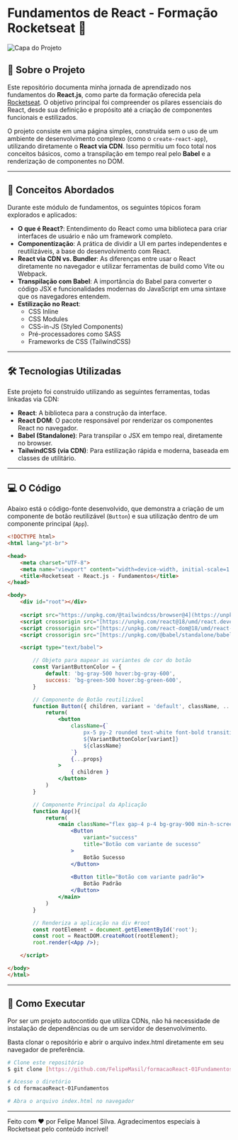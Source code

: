 # Fundamentos de React - Formação Rocketseat 🚀

![Capa do Projeto](https://social-share-image.vercel.app/image?file=rocketseat-react-fundamentos&template=default&title=Fundamentos%20do%20React.js&description=Reposit%C3%B3rio%20com%20os%20conceitos%20iniciais%20de%20React,%20abordando%20componentiza%C3%A7%C3%A3o,%20Babel,%20estiliza%C3%A7%C3%A3o%20e%20o%20uso%20da%20CDN.&author=SEU_NOME_AQUI&avatar=https://github.com/SEU_USUARIO_AQUI.png)

## 📝 Sobre o Projeto

Este repositório documenta minha jornada de aprendizado nos fundamentos do **React.js**, como parte da formação oferecida pela [Rocketseat](https://www.rocketseat.com.br/). O objetivo principal foi compreender os pilares essenciais do React, desde sua definição e propósito até a criação de componentes funcionais e estilizados.

O projeto consiste em uma página simples, construída sem o uso de um ambiente de desenvolvimento complexo (como o `create-react-app`), utilizando diretamente o **React via CDN**. Isso permitiu um foco total nos conceitos básicos, como a transpilação em tempo real pelo **Babel** e a renderização de componentes no DOM.

---

## 🧠 Conceitos Abordados

Durante este módulo de fundamentos, os seguintes tópicos foram explorados e aplicados:

-   **O que é React?**: Entendimento do React como uma biblioteca para criar interfaces de usuário e não um framework completo.
-   **Componentização**: A prática de dividir a UI em partes independentes e reutilizáveis, a base do desenvolvimento com React.
-   **React via CDN vs. Bundler**: As diferenças entre usar o React diretamente no navegador e utilizar ferramentas de build como Vite ou Webpack.
-   **Transpilação com Babel**: A importância do Babel para converter o código JSX e funcionalidades modernas do JavaScript em uma sintaxe que os navegadores entendem.
-   **Estilização no React**:
    -   CSS Inline
    -   CSS Modules
    -   CSS-in-JS (Styled Components)
    -   Pré-processadores como SASS
    -   Frameworks de CSS (TailwindCSS)

---

## 🛠️ Tecnologias Utilizadas

Este projeto foi construído utilizando as seguintes ferramentas, todas linkadas via CDN:

-   **React**: A biblioteca para a construção da interface.
-   **React DOM**: O pacote responsável por renderizar os componentes React no navegador.
-   **Babel (Standalone)**: Para transpilar o JSX em tempo real, diretamente no browser.
-   **TailwindCSS (via CDN)**: Para estilização rápida e moderna, baseada em classes de utilitário.

---

## 💻 O Código

Abaixo está o código-fonte desenvolvido, que demonstra a criação de um componente de botão reutilizável (`Button`) e sua utilização dentro de um componente principal (`App`).

```html
<!DOCTYPE html>
<html lang="pt-br">

<head>
    <meta charset="UTF-8">
    <meta name="viewport" content="width=device-width, initial-scale=1.0">
    <title>Rocketseat - React.js - Fundamentos</title>
</head>

<body>
    <div id="root"></div>
    
    <script src="https://unpkg.com/@tailwindcss/browser@4](https://unpkg.com/@tailwindcss/browser@4"></script>
    <script crossorigin src="[https://unpkg.com/react@18/umd/react.development.js](https://unpkg.com/react@18/umd/react.development.js)"></script>
    <script crossorigin src="[https://unpkg.com/react-dom@18/umd/react-dom.development.js](https://unpkg.com/react-dom@18/umd/react-dom.development.js)"></script>
    <script crossorigin src="[https://unpkg.com/@babel/standalone/babel.min.js](https://unpkg.com/@babel/standalone/babel.min.js)"></script>

    <script type="text/babel">

        // Objeto para mapear as variantes de cor do botão
        const VariantButtonColor = {
            default: 'bg-gray-500 hover:bg-gray-600',
            success: 'bg-green-500 hover:bg-green-600',
        }

        // Componente de Botão reutilizável
        function Button({ children, variant = 'default', className, ...props }){
            return(
                <button 
                    className={`
                        px-5 py-2 rounded text-white font-bold transition-colors
                        ${VariantButtonColor[variant]}
                        ${className}
                    `} 
                    {...props}
                > 
                    { children } 
                </button>
            )
        }

        // Componente Principal da Aplicação
        function App(){
            return(
                <main className="flex gap-4 p-4 bg-gray-900 min-h-screen items-start">
                    <Button 
                        variant="success" 
                        title="Botão com variante de sucesso"
                    >
                        Botão Sucesso
                    </Button>
                    
                    <Button title="Botão com variante padrão">
                        Botão Padrão
                    </Button>
                </main>
            )
        }

        // Renderiza a aplicação na div #root
        const rootElement = document.getElementById('root');
        const root = ReactDOM.createRoot(rootElement);
        root.render(<App />);

    </script>

</body>
</html>
```
---

## 🚀 Como Executar

Por ser um projeto autocontido que utiliza CDNs, não há necessidade de instalação de dependências ou de um servidor de desenvolvimento.

Basta clonar o repositório e abrir o arquivo index.html diretamente em seu navegador de preferência.

```bash
# Clone este repositório
$ git clone [https://github.com/FelipeMasil/formacaoReact-01Fundamentos](https://github.com/FelipeMasil/formacaoReact-01Fundamentos)

# Acesse o diretório
$ cd formacaoReact-01Fundamentos

# Abra o arquivo index.html no navegador
```

<hr>

Feito com ❤️ por Felipe Manoel Silva. Agradecimentos especiais à Rocketseat pelo conteúdo incrível!